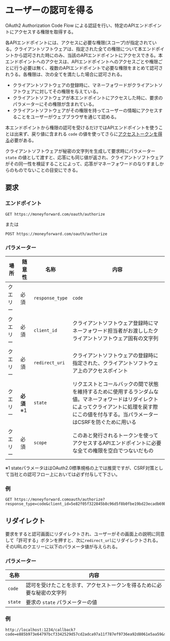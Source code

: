 # ユーザーの認可を得る

OAuth2 Authorization Code Flow による認証を行い、特定のAPIエンドポイントにアクセスする権限を取得する。

各APIエンドポイントには、アクセスに必要な権限(スコープ)が指定されている。クライアントソフトウェアは、指定された全ての権限について本エンドポイントから認可された時にのみ、当該のAPIエンドポイントにアクセスできる。本エンドポイントへのアクセスは、APIエンドポイントへのアクセスごとや権限ごとに行う必要は無く、複数のAPIエンドポイントで必要な権限をまとめて認可されうる。各権限は、次の全てを満たした場合に認可される。

* クライアントソフトウェアの登録時に、マネーフォワードがクライアントソフトウェアに対してその権限を与えている。
* クライアントソフトウェアが本エンドポイントにアクセスした時に、要求のパラメーターにその権限が含まれている。
* クライアントソフトウェアがその権限を持ってユーザーの情報にアクセスすることをユーザーがウェブブラウザを通じて認める。

本エンドポイントから権限の認可を受けるだけではAPIエンドポイントを使うことは出来ず、戻り値に含まれる `code` の値を使ってさらに[アクセストークンを得る](token.md)必要がある。

クライアントソフトウェアが秘密の文字列を生成して要求時にパラメーター `state` の値として渡すと、応答にも同じ値が返され、クライアントソフトウェアがその同一性を検証することによって、応答がマネーフォワードのなりすましからのものでないことの目安にできる。

## 要求

### エンドポイント

```
GET https://moneyforward.com/oauth/authorize
```

または

```
POST https://moneyforward.com/oauth/authorize
```

### パラメーター

| 場所 | 随意性 | 名称 | 内容 |
| ---- | ---- | ---- | --- |
| クエリー | 必須 | `response_type` | `code` |
| クエリー | 必須 | `client_id` | クライアントソフトウェア登録時にマネーフォワード担当者がお渡ししたクライアントソフトウェア固有の文字列 |
| クエリー | 必須 | `redirect_uri` | クライアントソフトウェアの登録時に指定された、クライアントソフトウェア上のアクセスポイント |
| クエリー | **必須** ※1 | `state` | リクエストとコールバックの間で状態を維持するために使用するランダムな値。マネーフォワードはリダイレクトによってクライアントに処理を戻す際にこの値を付与する。当パラメーターはCSRFを防ぐために用いる |
| クエリー | 必須 | `scope` | このあと発行されるトークンを使ってアクセスするAPIエンドポイントに必要な全ての権限を空白でつないだもの |

※1 stateパラメータははOAuth2.0標準規格の上では推奨ですが、CSRF対策として当社との認可フロー上においては必ず付与して下さい。
　　
### 例

```
GET https://moneyforward.comoauth/authorize?response_type=code&client_id=5e82f05f322845b8c96d5f8b0fbe19bd23ecadb69b700e9d011027b490de0b0b&redirect_uri=http%3A%2F%2Flocalhost%3A1234%2Fcallback&state=hoge&scope=openid%20email
```

## リダイレクト

要求をすると認可画面にリダイレクトされ、ユーザーがその画面上の説明に同意して「許可する」ボタンを押すと、次に`redirect_url`にリダイレクトされる。そのURLのクエリーに以下のパラメータ値が与えられる。

### パラメーター

| 名称 | 内容 |
| ---- | --- |
| `code` | 認可を受けたことを示す、アクセストークンを得るために必要な秘密の文字列 |
| `state` | 要求の `state` パラメーターの値 |

### 例

```
http://localhost:1234/callback?code=e885b973e64797bcf3342529d57cd2adca97a11f787ef9736ea92d8061e5aa59&state=NzHDXGuMme5c4GkCEd7TXUYebK0
```

